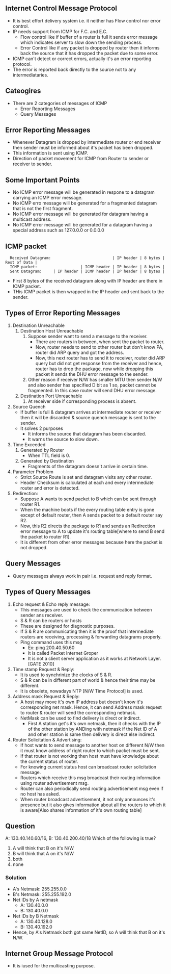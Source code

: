 ## Internet Control Message Protocol

- It is best effort delivery system i.e. it neither has Flow control nor error control.
- IP needs support from ICMP for F.C. and E.C.
  - Flow control like if buffer of a router is full it sends error message which indicates server to slow down the sending process.
  - Error Control like if any packet is dropped by router then it informs back the source that it has dropped the packet due to some error.
- ICMP can't detect or correct errors, actually it's an error reporting protocol.
- The error is reported back directly to the source not to any intermediataries.

## Cateogires
- There are 2 categories of messages of ICMP
  - Error Reporting Messages
  - Query Messages

## Error Reporting Messages
- Whenever Datagram is dropped by intermediate router or end receiver then sender must be informed about it's packet has been dropped.
- This information is sent using ICMP.
- Direction of packet movement for ICMP from Router to sender or receiver to sender.

## Some Important Points
- No ICMP error message will be generated in respone to a datagram carrying an ICMP error message.
- No iCMP erro message will be generated for a fragmented datagram that is not the first fragment.
- No ICMP error message will be generated for  datagram having a multicast address.
- No ICMP error message will be generated for a datagram having a special address such as 127.0.0.0 or 0.0.0.0

## ICMP packet
```
  Received Datagram:                           | IP header | 8 bytes | Rest of Data |
  ICMP packet:                   | ICMP header | IP header | 8 bytes |
  Sent Datagram:     | IP header | ICMP header | IP header | 8 bytes |
```
- First 8 bytes of the received datagram along with IP header are there in ICMP packet.
- THis ICMP packet is then wrapped in the IP header and sent back to the sender.

## Types of Error Reporting Messages
1. Destination Unreachable
   1. Destination Host Unreachable
      1. Suppose sender want to send a message to the receiver.
         - There are routers in between, when sent the packet to router.
         - Now, router needs to send to other router but don't know PA, router did ARP query and got the address.
         - Now, this next router has to send it to receiver, router did ARP query but did not get response from the receiver and hence, router has to drop the package, now while dropping this packet it sends the DHU error message to the sender.
      2. Other reason if receiver N/W has smaller MTU then sender N/W and also sender has specified D bit as 1 so, packet cannot be fragmented. In this case router will send DHU error message.
   2. Destination Port Unreachable
      1. At receiver side if corresponding process is absent.
2. Source Quench
   - If buffer is full & datagram arrives at intermediate router or receiver then it will be discarded & source quench message is sent to the sender.
   - It solves 2 purposes
     - It informs the source that datagram has been discarded.
     - It warns the source to slow down.
3. Time Exceeded
    1. Generated by Router
       - When TTL field is 0.
    2. Generated by Destination
       - Fragments of the datagram doesn't arrive in certain time.
4. Parameter Problem
    - Strict Source Route is set and datagram visits any other router.
    - Header Checksum is calculated at each and every intermediate router and error is detected.
5. Redirection:
    - Suppose A wants to send packet to B which can be sent through router R1. 
    - When the machine boots if the every routing table entry is gone except of default router, then A sends packet to a default router say R2.
    - Now, this R2 directs the package to R1 and sends an Redirection error message to A to update it's routing table[where to send B send the packet to router R1].
    - It is different from other error messages because here the packet is not dropped.

## Query Messages
- Query messages always work in pair i.e. request and reply format.

## Types of Query Messages
1. Echo request & Echo reply message:
   - This messages are used to check the communication between sender ans receiver.
   - S & R can be routers or hosts
   - These are designed for diagnostic purposes.
   - If S & R are communicating then it is the proof that intermediate routers are receiving, processing & forwarding datagrams properly.
   - Ping command uses this msg
     - Ex: ping 200.40.50.60
     - It is called Packet Internet Groper
     - It is not a client server application as it works at Network Layer.[GATE 2010]
2. Time stamp Request & Reply:
   - It is used to synchrinize the clocks of S & R.
   - S & R can be in different part of world & hence their time may be different.
   - It is obsolete, nowadays NTP [N/W Time Protocol] is used.
3. Address mask Request & Reply:
   - A host may move it's own IP address but doesn't know it's corresponding net mask. Hence, it can send Address mask request to router & router will send the corresponding netmask.
   - NetMask can be used to find delivery is direct or indirect.
     - First A station get's it's own netmask, then it checks with the IP of the other station by ANDing with netmask if the Net ID of A and other station is same then delivery is direct else indirect.
4. Router Solicitation & Advertising:
   - If host wants to send message to another host on different N/W then it must know address of right router to which packet must be sent.
   - If that router is not working then host must have knowledge about the current status of router.
   - For knowing current status host can broadcast router solicitation message.
   - Routers which receive this msg broadcast their routing information using router advertisement msg.
   - Router can also periodically send routing advertisement msg even if no host has asked.
   - When router broadcast advertisement, it not only announces it's presence but it also gives information about all the routers to which it is aware[Also shares information of it's own routing table]

## Question
A: 130.40.140.60/16, B: 130.40.200.40/18 Which of the following is true?
1. A will think  that B on it's N/W
2. B will think that A on it's N/W
3. both
4. none

### Solution
- A's Netmask: 255.255.0.0
- B's Netmask: 255.255.192.0
- Net IDs by A netmask
  - A: 130.40.0.0
  - B: 130.40.0.0
- Net IDs by B Netmask
  - A: 130.40.128.0
  - B: 130.40.192.0
- Hence, by A's Netmask both got same NetID, so A will think that B on it's N/W.

## Internet Group Message Protocol
- It is iused for the multicasting purpose.